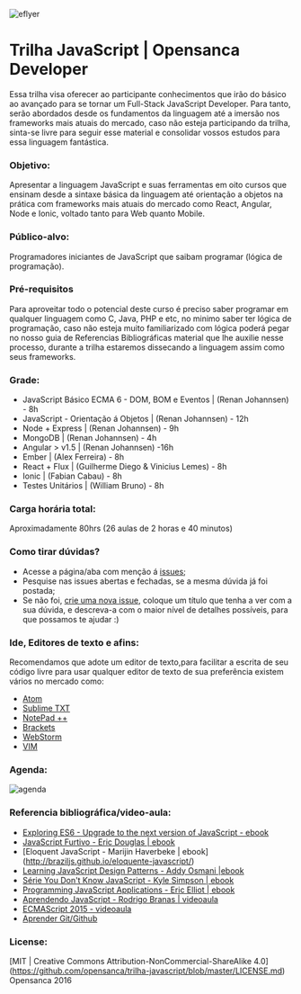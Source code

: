 ![eflyer](https://d21ii91i3y6o6h.cloudfront.net/gallery_images/from_proof/2236/medium/1413860642/javascript.png)


# Trilha JavaScript | Opensanca Developer

Essa trilha visa oferecer ao participante conhecimentos que irão do básico ao avançado para se tornar um Full-Stack JavaScript Developer. Para tanto, serão abordados desde os fundamentos da linguagem até a imersão nos frameworks mais atuais do mercado, caso não esteja participando da trilha, sinta-se livre para seguir esse material e consolidar vossos estudos para essa linguagem fantástica.


### Objetivo:
 Apresentar a linguagem JavaScript e suas ferramentas em oito cursos que ensinam desde a sintaxe básica da linguagem até orientação a objetos na prática com frameworks mais atuais do mercado como React, Angular, Node e Ionic, voltado tanto para Web quanto Mobile.

### Público-alvo:
Programadores iniciantes de JavaScript que saibam programar (lógica de programação).


### Pré-requisitos
Para aproveitar todo o potencial deste curso é preciso saber programar em qualquer linguagem como C, Java, PHP  e etc, no minimo saber ter lógica de programação, caso não esteja muito familiarizado com lógica poderá pegar no nosso guia de Referencias Bibliográficas material que lhe auxilie nesse processo, durante a trilha estaremos dissecando a linguagem assim como seus frameworks.

### Grade:
- JavaScript Básico ECMA 6 - DOM, BOM e Eventos |  (Renan Johannsen) - 8h
- JavaScript  - Orientação á Objetos | (Renan Johannsen) - 12h
- Node + Express | (Renan Johannsen) - 9h
- MongoDB |  (Renan Johannsen) - 4h
- Angular > v1.5 | (Renan Johannsen) -16h
- Ember  | (Alex Ferreira) - 8h
- React + Flux | (Guilherme Diego & Vinicius Lemes) - 8h
- Ionic | (Fabian Cabau) - 8h
- Testes Unitários | (William Bruno) - 8h

### Carga horária total:
Aproximadamente 80hrs (26 aulas de 2 horas e 40 minutos)


### Como tirar dúvidas?
* Acesse a página/aba com menção á [issues](https://github.com/opensanca/trilha-javascript/issues);
* Pesquise nas issues abertas e fechadas, se a mesma dúvida já foi postada;
* Se não foi, [crie uma nova issue](https://github.com/opensanca/trilha-javascript/issues/new), coloque um título que tenha a ver com a sua dúvida, e descreva-a com o maior nível de detalhes possíveis, para que possamos te ajudar :)

### Ide, Editores de texto e afins:
Recomendamos que adote um editor de texto,para facilitar a escrita de seu código livre para usar qualquer editor de texto de sua preferência existem vários no mercado como:
- [Atom](https://atom.io/)
- [Sublime TXT](https://www.sublimetext.com/3)
- [NotePad ++](https://notepad-plus-plus.org/)
- [Brackets](http://brackets.io/)
- [WebStorm](https://www.jetbrains.com/webstorm/)
- [VIM](http://www.vim.org/)



### Agenda:
![agenda](http://photos2.meetupstatic.com/photos/event/4/1/c/6/600_453616838.jpeg)



### Referencia bibliográfica/video-aula:
- [Exploring ES6 - Upgrade to the next version of JavaScript - ebook](http://exploringjs.com/es6/)
- [JavaScript Furtivo - Eric Douglas | ebook](https://leanpub.com/javascriptfurtivo)
- [Eloquent JavaScript - Marijin Haverbeke | ebook] (http://braziljs.github.io/eloquente-javascript/)
- [Learning JavaScript Design Patterns - Addy Osmani |ebook](https://addyosmani.com/resources/essentialjsdesignpatterns/book/)
- [Série You Don't Know JavaScript - Kyle Simpson | ebook](https://github.com/getify/You-Dont-Know-JS)
- [Programming JavaScript Applications - Eric Elliot | ebook](http://chimera.labs.oreilly.com/books/1234000000262/index.html)
- [Aprendendo JavaScript - Rodrigo Branas | videoaula](https://www.youtube.com/playlist?list=PLQCmSnNFVYnT1-oeDOSBnt164802rkegc)
- [ECMAScript 2015 - videoaula](https://www.youtube.com/watch?v=vcoMWWVZS7c&list=PLDm7BSK-M5Yk30T65F5yeuCcStOQBPKq2)
- [Aprender Git/Github](https://github.com/opensanca/hello-git)



### License:

[MIT | Creative Commons Attribution-NonCommercial-ShareAlike 4.0] (https://github.com/opensanca/trilha-javascript/blob/master/LICENSE.md) Opensanca 2016
